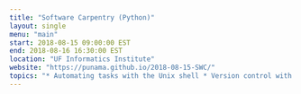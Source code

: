 ```yaml
---
title: "Software Carpentry (Python)"
layout: single
menu: "main"
start: 2018-08-15 09:00:00 EST
end: 2018-08-16 16:30:00 EST
location: "UF Informatics Institute"
website: "https://punama.github.io/2018-08-15-SWC/"
topics: "* Automating tasks with the Unix shell * Version control with Git * Plotting and Programming with Python * "
---
```

